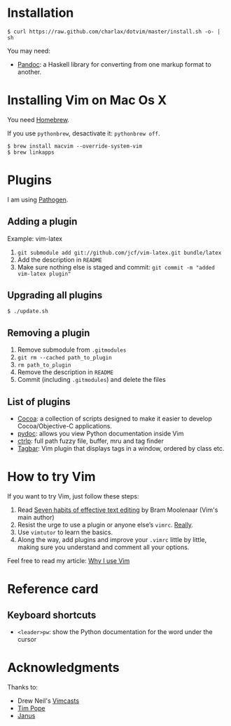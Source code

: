 Installation
============

    $ curl https://raw.github.com/charlax/dotvim/master/install.sh -o- | sh

You may need:

* [Pandoc](http://johnmacfarlane.net/pandoc/):  a Haskell library for converting from one markup format to another.

Installing Vim on Mac Os X
==========================

You need [Homebrew](http://mxcl.github.com/homebrew/).

If you use `pythonbrew`, desactivate it: `pythonbrew off`.

    $ brew install macvim --override-system-vim
    $ brew linkapps

Plugins
=======

I am using [Pathogen](https://github.com/tpope/vim-pathogen).

Adding a plugin
---------------

Example: vim-latex

1. `git submodule add git://github.com/jcf/vim-latex.git bundle/latex`
2. Add the description in `README`
3. Make sure nothing else is staged and commit: `git commit -m "added vim-latex plugin"`

Upgrading all plugins
---------------------

    $ ./update.sh

Removing a plugin
-----------------

1. Remove submodule from `.gitmodules`
2. `git rm --cached path_to_plugin`
3. `rm path_to_plugin`
4. Remove the description in `README`
5. Commit (including `.gitmodules`) and delete the files

List of plugins
---------------

* [Cocoa](http://www.vim.org/scripts/script.php?script_id=2674): a collection
  of scripts designed to make it easier to develop Cocoa/Objective-C
  applications.
* [pydoc](http://www.vim.org/scripts/script.php?script_id=910): allows you
  view Python documentation inside Vim
* [ctrlp](https://github.com/kien/ctrlp.vim): full path fuzzy file, buffer,
  mru and tag finder
* [Tagbar](https://github.com/majutsushi/tagbar): Vim plugin that displays tags
  in a window, ordered by class etc.

How to try Vim
==============

If you want to try Vim, just follow these steps:

1. Read [Seven habits of effective text
   editing](http://www.moolenaar.net/habits.html) by Bram Moolenaar (Vim's main
   author)
2. Resist the urge to use a plugin or anyone else’s `vimrc`.
   [Really](http://mislav.uniqpath.com/2011/12/vim-revisited/).
3. Use `vimtutor` to learn the basics.
4. Along the way, add plugins and improve your `.vimrc` little by little,
   making sure you understand and comment all your options.

Feel free to read my article: [Why I use Vim](http://blog.d3in.org/post/14220797290/why-i-keep-on-using-vim-instead-of-going-back-to)

Reference card
==============

Keyboard shortcuts
------------------

* `<leader>pw`: show the Python documentation for the word under the cursor

Acknowledgments
===============

Thanks to:

* Drew Neil's [Vimcasts](http://vimcasts.org/)
* [Tim Pope](http://tbaggery.com/)
* [Janus](https://github.com/carlhuda/janus)
